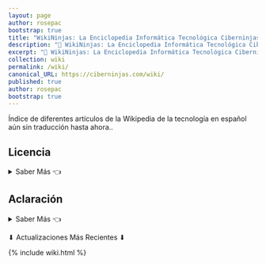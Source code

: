 ```yaml
---
layout: page
author: rosepac
bootstrap: true
title: "WikiNinjas: La Enciclopedia Informática Tecnológica Ciberninjas"
description: "🤯 WikiNinjas: La Enciclopedia Informática Tecnológica Ciberninjas actualizada creada por Ciberninjas"
excerpt: "🤯 WikiNinjas: La Enciclopedia Informática Tecnológica Ciberninjas actualizada creada por Ciberninjas"
collection: wiki
permalink: /wiki/
canonical_URL: https://ciberninjas.com/wiki/
published: true
author: rosepac
bootstrap: true
---
```


Índice de diferentes artículos de la Wikipedia de la tecnología en español aún sin traducción hasta ahora..

<!-- ## Artículos -->
<!-- [Ciborg](/wiki/ciborg) -->
<!-- ## Artículos Por Desarrollar - Ciborg -->
<!-- - [Ciborg](/wiki/ciborg) -->

## Licencia

<details>
<summary> Saber Más 👈</summary>
<br/>
<p>El contenido aquí creado está bajo Licencia Creative Commons 4.0, siendo sus propietarios intelectuales los autores de los artículos en la versión inglesa de la Wikipedia; y los propietarios de las imágenes los autores de las mismas.</p>
<p>Al tratarse este caso de una traducción, el contenido pasa a quedar bajo la misma licencia; teniendo que reconocer por lo tanto, a los autores de la versión inglesa como al autor de la versión en español: Pablo Álvarez Corredera a excepción de que en las entradas se específique lo contrario.</p>
<p>Las fuentes pueden encontrarse al pie de cada uno de los artículos o secciones que se irán generando.</p>
</details>

## Aclaración

<details>
<summary> Saber Más 👈</summary>
<br/>
<p>Habiendo notado una gran falta de trabajo alrededor del mundo del apartado tecnológico en la actualidad, he decidido comenzar a generar los artículos que vaya encontrando y considere de relevancia o importancia para poder entender la informática en la actualidad actual.</p>
</details>

⬇ Actualizaciones Más Recientes ⬇

{% include wiki.html %}